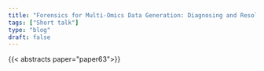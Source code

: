 ```yaml
---
title: "Forensics for Multi-Omics Data Generation: Diagnosing and Resolving Mislabeled Samples by Integrating Multiple Data Sources"
tags: ["Short talk"]
type: "blog"
draft: false
---
```


{{< abstracts paper="paper63">}}


